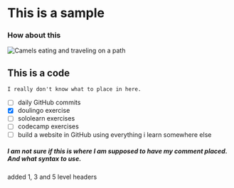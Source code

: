 # This is a sample

### How about this 

![Camels eating and traveling on a path](https://hakaimagazine.com/wp-content/uploads/field-tree-coastal-camels.jpg)


## This is a code
```
I really don't know what to place in here.
```

- [ ] daily GitHub commits
- [x] doulingo exercise
- [ ] sololearn exercises
- [ ] codecamp exercises
- [ ] build a website in GitHub using everything i learn somewhere else  

##### I am not sure if this is where I am supposed to have my comment placed. And what syntax to use. 
added  1, 3 and 5 level headers
